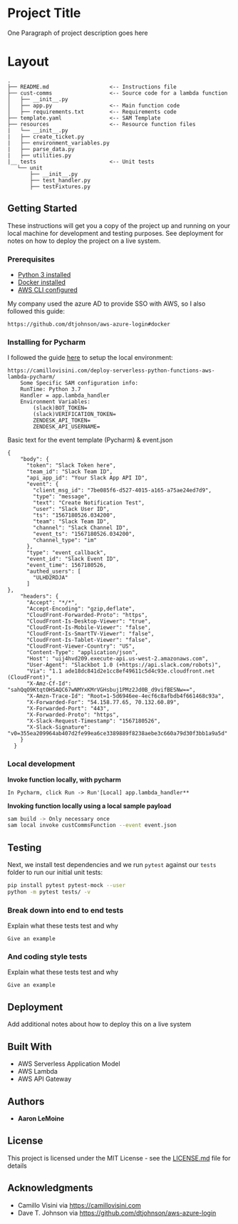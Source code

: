 # Project Title

One Paragraph of project description goes here

# Layout
```
.
├── README.md                   <-- Instructions file
├── cust-comms                  <-- Source code for a lambda function
│   ├── __init__.py
│   ├── app.py                  <-- Main function code
│   ├── requirements.txt        <-- Requirements code
├── template.yaml               <-- SAM Template
├── resources                   <-- Resource function files
|   └── __init__.py
|   ├── create_ticket.py
|   ├── environment_variables.py
|   ├── parse_data.py
|   ├── utilities.py
|__ tests                       <-- Unit tests
   └── unit
       ├── __init__.py
       ├── test_handler.py
       ├── testFixtures.py
```


## Getting Started

These instructions will get you a copy of the project up and running on your local machine for development and testing purposes. 
See deployment for notes on how to deploy the project on a live system.

### Prerequisites

* [Python 3 installed](https://www.python.org/downloads/)
* [Docker installed](https://www.docker.com/community-edition)
* [AWS CLI configured](https://docs.aws.amazon.com/serverless-application-model/latest/developerguide/serverless-sam-cli-install-mac.html)

My company used the azure AD to provide SSO with AWS, so I also followed this guide:
```
https://github.com/dtjohnson/aws-azure-login#docker
```

### Installing for Pycharm

I followed the guide [here](https://camillovisini.com/deploy-serverless-python-functions-aws-lambda-pycharm/) to setup the local environment:
```
https://camillovisini.com/deploy-serverless-python-functions-aws-lambda-pycharm/
    Some Specific SAM configuration info:
    RunTime: Python 3.7
    Handler = app.lambda_handler
    Environment Variables:
        (slack)BOT_TOKEN=
        (slack)VERIFICATION_TOKEN=
        ZENDESK_API_TOKEN=
        ZENDESK_API_USERNAME=
```
Basic text for the event template (Pycharm) & event.json
```
{
    "body": {
      "token": "Slack Token here",
      "team_id": "Slack Team ID",
      "api_app_id": "Your Slack App API ID",
      "event": {
        "client_msg_id": "7be085f6-d527-4015-a165-a75ae24ed7d9",
        "type": "message",
        "text": "Create Notification Test",
        "user": "Slack User ID",
        "ts": "1567180526.034200",
        "team": "Slack Team ID",
        "channel": "Slack Channel ID",
        "event_ts": "1567180526.034200",
        "channel_type": "im"
      },
      "type": "event_callback",
      "event_id": "Slack Event ID",
      "event_time": 1567180526,
      "authed_users": [
        "ULHD2RDJA"
      ]
},
    "headers": {
      "Accept": "*/*",
      "Accept-Encoding": "gzip,deflate",
      "CloudFront-Forwarded-Proto": "https",
      "CloudFront-Is-Desktop-Viewer": "true",
      "CloudFront-Is-Mobile-Viewer": "false",
      "CloudFront-Is-SmartTV-Viewer": "false",
      "CloudFront-Is-Tablet-Viewer": "false",
      "CloudFront-Viewer-Country": "US",
      "Content-Type": "application/json",
      "Host": "uij4hvd209.execute-api.us-west-2.amazonaws.com",
      "User-Agent": "Slackbot 1.0 (+https://api.slack.com/robots)",
      "Via": "1.1 ade18dc841d2e1cc8ef49611c5d4c93e.cloudfront.net (CloudFront)",
      "X-Amz-Cf-Id": "sahQqO9KtqtOHSAQC67wNMYxKMrVGHsbuj1PMz2Jd0B_d9vifBESNw==",
      "X-Amzn-Trace-Id": "Root=1-5d6946ee-4ecf6c8afbdb4f661468c93a",
      "X-Forwarded-For": "54.158.77.65, 70.132.60.89",
      "X-Forwarded-Port": "443",
      "X-Forwarded-Proto": "https",
      "X-Slack-Request-Timestamp": "1567180526",
      "X-Slack-Signature": "v0=355ea209964ab407d2fe99ea6ce3389889f8238aebe3c660a79d30f3bb1a9a5d"
    }
  }
```


### Local development
**Invoke function locally, with pycharm**
```
In Pycharm, click Run -> Run'[Local] app.lambda_handler**
```
**Invoking function locally using a local sample payload**

```bash
sam build -> Only necessary once
sam local invoke custCommsFunction --event event.json
```



## Testing
Next, we install test dependencies and we run `pytest` against our `tests` folder to run our initial unit tests:

```bash
pip install pytest pytest-mock --user
python -m pytest tests/ -v
```

### Break down into end to end tests

Explain what these tests test and why

```
Give an example
```

### And coding style tests

Explain what these tests test and why

```
Give an example
```

## Deployment

Add additional notes about how to deploy this on a live system

## Built With

* AWS Serverless Application Model
* AWS Lambda
* AWS API Gateway

## Authors

* **Aaron LeMoine**

## License

This project is licensed under the MIT License - see the [LICENSE.md](LICENSE.md) file for details

## Acknowledgments

* Camillo Visini via https://camillovisini.com
* Dave T. Johnson via https://github.com/dtjohnson/aws-azure-login
